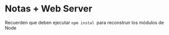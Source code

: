 # Notas + Web Server

Recuerden que deben ejecutar ```npm instal ```para reconstruir los módulos de Node

